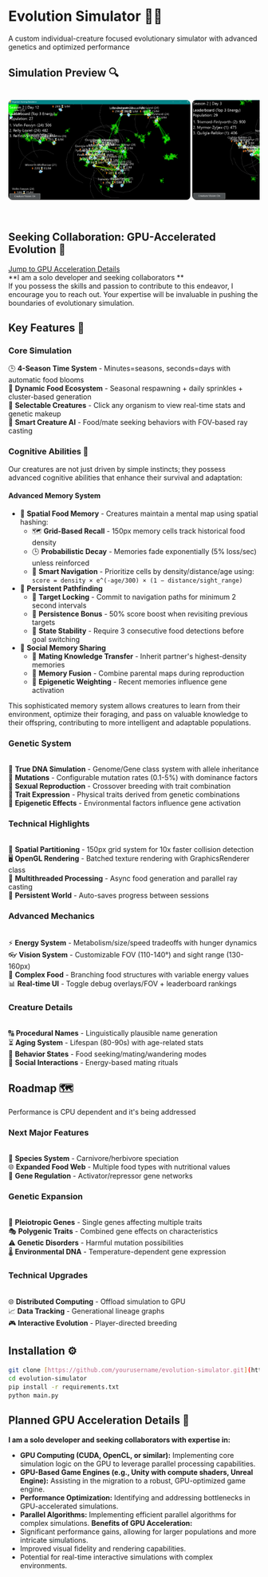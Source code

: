 # Evolution Simulator 🌱🧬

A custom individual-creature focused evolutionary simulator with advanced genetics and optimized performance

## Simulation Preview 🔍

<div style="display: flex; overflow-x: auto; gap: 16px; padding: 16px 0;">
  <div style="flex: 0 0 auto; min-width: 300px; text-align: left;">
    <img src="./images/1.png" style="height: 200px; border-radius: 8px;">
    <img src="./images/2.png" style="height: 200px; border-radius: 8px;">
    <p> </p>
  </div>
</div>

## Seeking Collaboration: GPU-Accelerated Evolution 🤝
[Jump to GPU Acceleration Details](#gpu-acceleration-details) <br>
**I am a solo developer and seeking collaborators ** <br>
If you possess the skills and passion to contribute to this endeavor, I encourage you to reach out. Your expertise will be invaluable in pushing the boundaries of evolutionary simulation.

## Key Features 🔑

### Core Simulation
🕒 **4-Season Time System** - Minutes=seasons, seconds=days with automatic food blooms<br>
🌾 **Dynamic Food Ecosystem** - Seasonal respawning + daily sprinkles + cluster-based generation<br>
👀 **Selectable Creatures** - Click any organism to view real-time stats and genetic makeup<br>
🧠 **Smart Creature AI** - Food/mate seeking behaviors with FOV-based ray casting

### Cognitive Abilities 🧠

Our creatures are not just driven by simple instincts; they possess advanced cognitive abilities that enhance their survival and adaptation:

#### Advanced Memory System
* 🧠 **Spatial Food Memory** - Creatures maintain a mental map using spatial hashing:
    * 🗺️ **Grid-Based Recall** - 150px memory cells track historical food density
    * 🕒 **Probabilistic Decay** - Memories fade exponentially (5% loss/sec) unless reinforced
    * 🧭 **Smart Navigation** - Prioritize cells by density/distance/age using: `score = density × e^(-age/300) × (1 − distance/sight_range)`
* 🎯 **Persistent Pathfinding**
    * 🔄 **Target Locking** - Commit to navigation paths for minimum 2 second intervals
    * 🧲 **Persistence Bonus** - 50% score boost when revisiting previous targets
    * 🚦 **State Stability** - Require 3 consecutive food detections before goal switching
* 🤝 **Social Memory Sharing**
    * 💞 **Mating Knowledge Transfer** - Inherit partner's highest-density memories
    * 🧩 **Memory Fusion** - Combine parental maps during reproduction
    * 📡 **Epigenetic Weighting** - Recent memories influence gene activation

This sophisticated memory system allows creatures to learn from their environment, optimize their foraging, and pass on valuable knowledge to their offspring, contributing to more intelligent and adaptable populations.

### Genetic System
<br>🧬 **True DNA Simulation** - Genome/Gene class system with allele inheritance<br>
🎲 **Mutations** - Configurable mutation rates (0.1-5%) with dominance factors<br>
💞 **Sexual Reproduction** - Crossover breeding with trait combination<br>
🌈 **Trait Expression** - Physical traits derived from genetic combinations<br>
📜 **Epigenetic Effects** - Environmental factors influence gene activation

### Technical Highlights
<br>🚀 **Spatial Partitioning** - 150px grid system for 10x faster collision detection<br>
🖥️ **OpenGL Rendering** - Batched texture rendering with GraphicsRenderer class<br>
🧵 **Multithreaded Processing** - Async food generation and parallel ray casting<br>
💾 **Persistent World** - Auto-saves progress between sessions

### Advanced Mechanics
<br>⚡ **Energy System** - Metabolism/size/speed tradeoffs with hunger dynamics<br>
👓 **Vision System** - Customizable FOV (110-140°) and sight range (130-160px)<br>
🍎 **Complex Food** - Branching food structures with variable energy values<br>
📊 **Real-time UI** - Toggle debug overlays/FOV + leaderboard rankings

### Creature Details
<br>🔠 **Procedural Names** - Linguistically plausible name generation<br>
⏳ **Aging System** - Lifespan (80-90s) with age-related stats<br>
🎯 **Behavior States** - Food seeking/mating/wandering modes<br>
👥 **Social Interactions** - Energy-based mating rituals

## Roadmap 🗺️
Performance is CPU dependent and it's being addressed

### Next Major Features
<br>🦖 **Species System** - Carnivore/herbivore speciation<br>
🌐 **Expanded Food Web** - Multiple food types with nutritional values<br>
🧬 **Gene Regulation** - Activator/repressor gene networks

### Genetic Expansion
<br>🧩 **Pleiotropic Genes** - Single genes affecting multiple traits<br>
🎭 **Polygenic Traits** - Combined gene effects on characteristics<br>
⚠️ **Genetic Disorders** - Harmful mutation possibilities<br>
🌡️ **Environmental DNA** - Temperature-dependent gene expression

### Technical Upgrades
<br>🌐 **Distributed Computing** - Offload simulation to GPU<br>
📈 **Data Tracking** - Generational lineage graphs<br>
🎮 **Interactive Evolution** - Player-directed breeding

## Installation ⚙️

```bash
git clone [https://github.com/yourusername/evolution-simulator.git](https://github.com/yourusername/evolution-simulator.git)
cd evolution-simulator
pip install -r requirements.txt
python main.py
```
<a id="gpu-acceleration-details"></a>
## Planned GPU Acceleration Details 🚀
**I am a solo developer and seeking collaborators with expertise in:**
* **GPU Computing (CUDA, OpenCL, or similar):** Implementing core simulation logic on the GPU to leverage parallel processing capabilities.
* **GPU-Based Game Engines (e.g., Unity with compute shaders, Unreal Engine):** Assisting in the migration to a robust, GPU-optimized game engine.
* **Performance Optimization:** Identifying and addressing bottlenecks in GPU-accelerated simulations.
* **Parallel Algorithms:** Implementing efficient parallel algorithms for complex simulations.
**Benefits of GPU Acceleration:**
* Significant performance gains, allowing for larger populations and more intricate simulations.
* Improved visual fidelity and rendering capabilities.
* Potential for real-time interactive simulations with complex environments.
